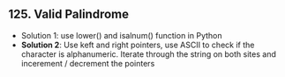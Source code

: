 ## 125. Valid Palindrome
- Solution 1: use lower() and isalnum() function in Python
- __Solution 2__: Use keft and right pointers, use ASCII to check if the character is alphanumeric. Iterate through the string on both sites and incerement / decrement the pointers
